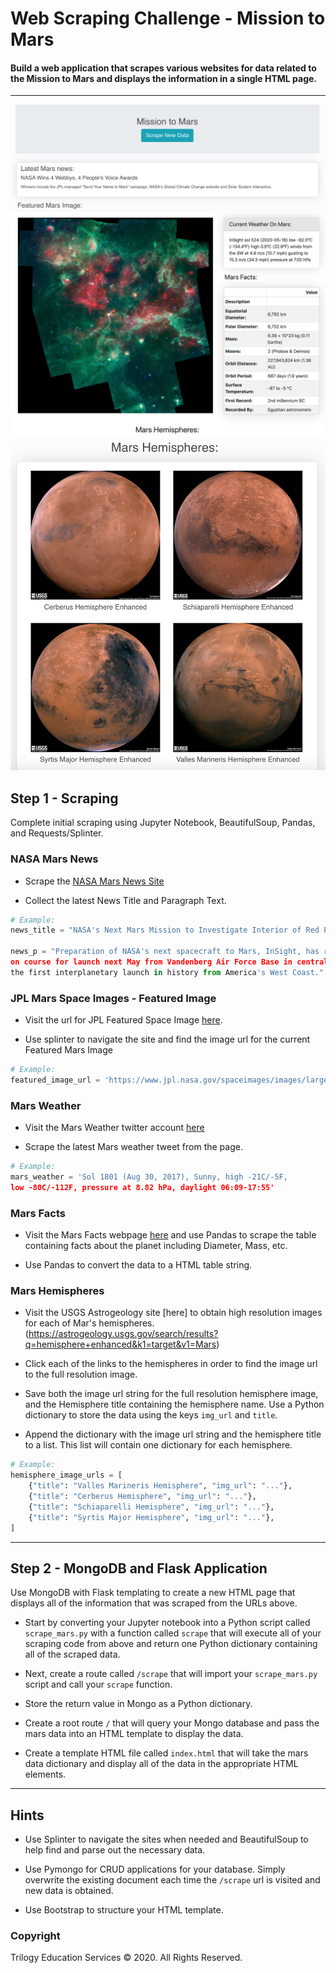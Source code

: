 # Web Scraping Challenge - Mission to Mars

#### Build a web application that scrapes various websites for data related to the Mission to Mars and displays the information in a single HTML page.
---

![Mars-Part-I.png](MissionToMars/Images/Mars-Part-I.png)
![Mars-Part-II.png](MissionToMars/Images/Mars-Part-II.png)
![Mars-Part-3.png](MissionToMars/Images/Mars-Part-III.png)



## Step 1 - Scraping

Complete initial scraping using Jupyter Notebook, BeautifulSoup, Pandas, and Requests/Splinter.

### NASA Mars News

* Scrape the [NASA Mars News Site](https://mars.nasa.gov/news/)

* Collect the latest News Title and Paragraph Text. 

```python
# Example:
news_title = "NASA's Next Mars Mission to Investigate Interior of Red Planet"

news_p = "Preparation of NASA's next spacecraft to Mars, InSight, has ramped up this summer, 
on course for launch next May from Vandenberg Air Force Base in central California -- 
the first interplanetary launch in history from America's West Coast."
```

### JPL Mars Space Images - Featured Image

* Visit the url for JPL Featured Space Image [here](https://www.jpl.nasa.gov/spaceimages/?search=&category=Mars).

* Use splinter to navigate the site and find the image url for the current Featured Mars Image 


```python
# Example:
featured_image_url = 'https://www.jpl.nasa.gov/spaceimages/images/largesize/PIA16225_hires.jpg'
```

### Mars Weather

* Visit the Mars Weather twitter account [here](https://twitter.com/marswxreport?lang=en)

* Scrape the latest Mars weather tweet from the page. 

```python
# Example:
mars_weather = 'Sol 1801 (Aug 30, 2017), Sunny, high -21C/-5F, 
low -80C/-112F, pressure at 8.82 hPa, daylight 06:09-17:55'
```

### Mars Facts

* Visit the Mars Facts webpage [here](https://space-facts.com/mars/) and use Pandas to scrape the table containing facts about the planet including Diameter, Mass, etc.

* Use Pandas to convert the data to a HTML table string.

### Mars Hemispheres

* Visit the USGS Astrogeology site [here] to obtain high resolution images for each of Mar's hemispheres.
(https://astrogeology.usgs.gov/search/results?q=hemisphere+enhanced&k1=target&v1=Mars)

* Click each of the links to the hemispheres in order to find the image url to the full resolution image.

* Save both the image url string for the full resolution hemisphere image, and the Hemisphere title containing the hemisphere name. Use a Python dictionary to store the data using the keys `img_url` and `title`.

* Append the dictionary with the image url string and the hemisphere title to a list. This list will contain one dictionary for each hemisphere.

```python
# Example:
hemisphere_image_urls = [
    {"title": "Valles Marineris Hemisphere", "img_url": "..."},
    {"title": "Cerberus Hemisphere", "img_url": "..."},
    {"title": "Schiaparelli Hemisphere", "img_url": "..."},
    {"title": "Syrtis Major Hemisphere", "img_url": "..."},
]
```

- - -

## Step 2 - MongoDB and Flask Application

Use MongoDB with Flask templating to create a new HTML page that displays all of the information that was scraped from the URLs above.

* Start by converting your Jupyter notebook into a Python script called `scrape_mars.py` with a function called `scrape` that will execute all of your scraping code from above and return one Python dictionary containing all of the scraped data.

* Next, create a route called `/scrape` that will import your `scrape_mars.py` script and call your `scrape` function.

* Store the return value in Mongo as a Python dictionary.

* Create a root route `/` that will query your Mongo database and pass the mars data into an HTML template to display the data.

* Create a template HTML file called `index.html` that will take the mars data dictionary and display all of the data in the appropriate HTML elements.
- - -

## Hints

* Use Splinter to navigate the sites when needed and BeautifulSoup to help find and parse out the necessary data.

* Use Pymongo for CRUD applications for your database. Simply overwrite the existing document each time the `/scrape` url is visited and new data is obtained.

* Use Bootstrap to structure your HTML template.

### Copyright

Trilogy Education Services © 2020. All Rights Reserved.
